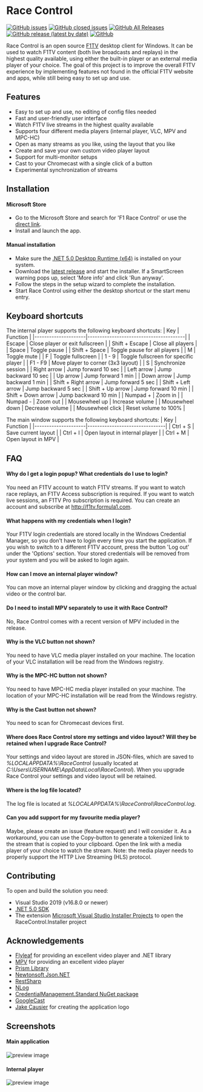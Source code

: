 # Race Control
[![GitHub issues](https://img.shields.io/github/issues/robvdpol/RaceControl)](https://github.com/robvdpol/RaceControl/issues?q=is%3Aopen+is%3Aissue)
[![GitHub closed issues](https://img.shields.io/github/issues-closed/robvdpol/RaceControl)](https://github.com/robvdpol/RaceControl/issues?q=is%3Aissue+is%3Aclosed)
[![GitHub All Releases](https://img.shields.io/github/downloads/robvdpol/RaceControl/total)](https://github.com/robvdpol/RaceControl/releases)
[![GitHub release (latest by date)](https://img.shields.io/github/v/release/robvdpol/RaceControl)](https://github.com/robvdpol/RaceControl/releases/latest)
[![GitHub](https://img.shields.io/github/license/robvdpol/RaceControl)](https://github.com/robvdpol/RaceControl/blob/master/LICENSE.md)

Race Control is an open source [F1TV](https://f1tv.formula1.com) desktop client for Windows. It can be used to watch F1TV content (both live broadcasts and replays) in the highest quality available, using either the built-in player or an external media player of your choice. The goal of this project is to improve the overall F1TV experience by implementing features not found in the official F1TV website and apps, while still being easy to set up and use.

## Features
* Easy to set up and use, no editing of config files needed
* Fast and user-friendly user interface
* Watch F1TV live streams in the highest quality available
* Supports four different media players (internal player, VLC, MPV and MPC-HC)
* Open as many streams as you like, using the layout that you like
* Create and save your own custom video player layout
* Support for multi-monitor setups
* Cast to your Chromecast with a single click of a button
* Experimental synchronization of streams

## Installation
#### Microsoft Store
* Go to the Microsoft Store and search for 'F1 Race Control' or use the [direct link](https://www.microsoft.com/store/apps/9MWC9PJ4JFWW).
* Install and launch the app.

#### Manual installation
* Make sure the [.NET 5.0 Desktop Runtime (x64)](https://dotnet.microsoft.com/download/dotnet-core/5.0/runtime) is installed on your system.
* Download the [latest release](https://github.com/robvdpol/RaceControl/releases/latest) and start the installer. If a SmartScreen warning pops up, select 'More info' and click 'Run anyway'.
* Follow the steps in the setup wizard to complete the installation.
* Start Race Control using either the desktop shortcut or the start menu entry.

## Keyboard shortcuts
The internal player supports the following keyboard shortcuts:
| Key                 | Function                               |
|---------------------|----------------------------------------|
| Escape              | Close player or exit fullscreen        |
| Shift + Escape      | Close all players                      |
| Space               | Toggle pause                           |
| Shift + Space       | Toggle pause for all players           |
| M                   | Toggle mute                            |
| F                   | Toggle fullscreen                      |
| 1 - 9               | Toggle fullscreen for specific player  |
| F1 - F9             | Move player to corner (3x3 layout)     |
| S                   | Synchronize session                    |
| Right arrow         | Jump forward 10 sec                    |
| Left arrow          | Jump backward 10 sec                   |
| Up arrow            | Jump forward 1 min                     |
| Down arrow          | Jump backward 1 min                    |
| Shift + Right arrow | Jump forward 5 sec                     |
| Shift + Left arrow  | Jump backward 5 sec                    |
| Shift + Up arrow    | Jump forward 10 min                    |
| Shift + Down arrow  | Jump backward 10 min                   |
| Numpad +            | Zoom in                                |
| Numpad -            | Zoom out                               |
| Mousewheel up       | Increase volume                        |
| Mousewheel down     | Decrease volume                        |
| Mousewheel click    | Reset volume to 100%                   |

The main window supports the following keyboard shortcuts:
| Key                 | Function                       |
|---------------------|--------------------------------|
| Ctrl + S            | Save current layout            |
| Ctrl + I            | Open layout in internal player |
| Ctrl + M            | Open layout in MPV             |

## FAQ
#### Why do I get a login popup? What credentials do I use to login?
You need an F1TV account to watch F1TV streams. If you want to watch race replays, an F1TV Access subscription is required. If you want to watch live sessions, an F1TV Pro subscription is required. You can create an account and subscribe at http://f1tv.formula1.com.

#### What happens with my credentials when I login?
Your F1TV login credentials are stored locally in the Windows Credential Manager, so you don't have to login every time you start the application. If you wish to switch to a different F1TV account, press the button 'Log out' under the 'Options' section. Your stored credentials will be removed from your system and you will be asked to login again.

#### How can I move an internal player window?
You can move an internal player window by clicking and dragging the actual video or the control bar.

#### Do I need to install MPV separately to use it with Race Control?
No, Race Control comes with a recent version of MPV included in the release.

#### Why is the VLC button not shown?
You need to have VLC media player installed on your machine. The location of your VLC installation will be read from the Windows registry.

#### Why is the MPC-HC button not shown?
You need to have MPC-HC media player installed on your machine. The location of your MPC-HC installation will be read from the Windows registry.

#### Why is the Cast button not shown?
You need to scan for Chromecast devices first.

#### Where does Race Control store my settings and video layout? Will they be retained when I upgrade Race Control?
Your settings and video layout are stored in JSON-files, which are saved to *%LOCALAPPDATA%\RaceControl* (usually located at *C:\Users\USERNAME\AppData\Local\RaceControl*). When you upgrade Race Control your settings and video layout will be retained.

#### Where is the log file located?
The log file is located at *%LOCALAPPDATA%\RaceControl\RaceControl.log*.

#### Can you add support for my favourite media player?
Maybe, please create an issue (feature request) and I will consider it. As a workaround, you can use the Copy-button to generate a tokenized link to the stream that is copied to your clipboard. Open the link with a media player of your choice to watch the stream. Note: the media player needs to properly support the HTTP Live Streaming (HLS) protocol.

## Contributing
To open and build the solution you need:
* Visual Studio 2019 (v16.8.0 or newer)
* [.NET 5.0 SDK](https://dotnet.microsoft.com/download/visual-studio-sdks)
* The extension [Microsoft Visual Studio Installer Projects](https://marketplace.visualstudio.com/items?itemName=VisualStudioClient.MicrosoftVisualStudio2017InstallerProjects) to open the RaceControl.Installer project

## Acknowledgements
* [Flyleaf](https://github.com/SuRGeoNix/Flyleaf) for providing an excellent video player and .NET library
* [MPV](https://mpv.io) for providing an excellent video player
* [Prism Library](https://prismlibrary.com)
* [Newtonsoft Json.NET](https://www.newtonsoft.com/json)
* [RestSharp](https://restsharp.dev)
* [NLog](https://nlog-project.org)
* [CredentialManagement.Standard NuGet package](https://www.nuget.org/packages/CredentialManagement.Standard)
* [GoogleCast](https://github.com/kakone/GoogleCast)
* [Jake Causier](https://github.com/jakecausier) for creating the application logo

## Screenshots
#### Main application
![preview image](https://imgur.com/GIPIPvP.png)
#### Internal player
![preview image](https://imgur.com/drUlpAV.png)
